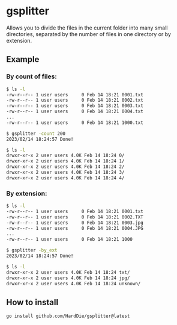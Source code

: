 # gsplitter
Allows you to divide the files in the current folder into many small directories, separated by the number of files in one directory or by extension.

## Example
### By count of files:
```bash
$ ls -l
-rw-r--r-- 1 user users     0 Feb 14 18:21 0001.txt
-rw-r--r-- 1 user users     0 Feb 14 18:21 0002.txt
-rw-r--r-- 1 user users     0 Feb 14 18:21 0003.txt
-rw-r--r-- 1 user users     0 Feb 14 18:21 0004.txt
...
-rw-r--r-- 1 user users     0 Feb 14 18:21 1000.txt
```
```bash
$ gsplitter -count 200
2023/02/14 18:24:57 Done!
```
```bash
$ ls -l
drwxr-xr-x 2 user users 4.0K Feb 14 18:24 0/
drwxr-xr-x 2 user users 4.0K Feb 14 18:24 1/
drwxr-xr-x 2 user users 4.0K Feb 14 18:24 2/
drwxr-xr-x 2 user users 4.0K Feb 14 18:24 3/
drwxr-xr-x 2 user users 4.0K Feb 14 18:24 4/
```
### By extension:
```bash
$ ls -l
-rw-r--r-- 1 user users     0 Feb 14 18:21 0001.txt
-rw-r--r-- 1 user users     0 Feb 14 18:21 0002.TXT
-rw-r--r-- 1 user users     0 Feb 14 18:21 0003.jpg
-rw-r--r-- 1 user users     0 Feb 14 18:21 0004.JPG
...
-rw-r--r-- 1 user users     0 Feb 14 18:21 1000
```
```bash
$ gsplitter -by_ext
2023/02/14 18:24:57 Done!
```
```bash
$ ls -l
drwxr-xr-x 2 user users 4.0K Feb 14 18:24 txt/
drwxr-xr-x 2 user users 4.0K Feb 14 18:24 jpg/
drwxr-xr-x 2 user users 4.0K Feb 14 18:24 unknown/
```

## How to install
```
go install github.com/HardDie/gsplitter@latest
```
